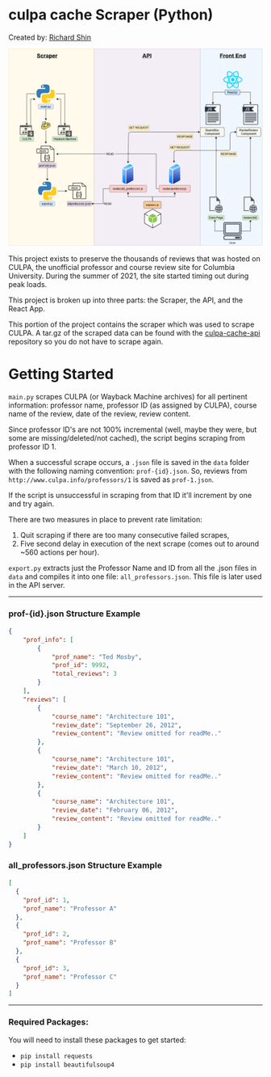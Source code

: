 # culpa cache Scraper (Python)

Created by: [Richard Shin](https://www.rshin.dev/)

![CULPA Cache Flow](https://raw.githubusercontent.com/rshin7/culpa-cache-scraper/master/imgs/culpa-cache_flow.png)

This project exists to preserve the thousands of reviews that was hosted on CULPA, the unofficial professor and course review site for Columbia University. During the summer of 2021, the site started timing out during peak loads.

This project is broken up into three parts: the Scraper, the API, and the React App.

This portion of the project contains the scraper which was used to scrape CULPA. A tar.gz of the scraped data can be found with the [culpa-cache-api](https://github.com/rshin7/culpa-cache-api) repository so you do not have to scrape again.

# Getting Started


`main.py` scrapes CULPA (or Wayback Machine archives) for all pertinent information: professor name, professor ID (as assigned by CULPA), course name of the review, date of the review, review content.

Since professor ID's are not 100% incremental (well, maybe they were, but some are missing/deleted/not cached), the script begins scraping from professor ID 1.

When a successful scrape occurs, a `.json` file is saved in the `data` folder with the following naming convention: `prof-{id}.json`. So, reviews from `http://www.culpa.info/professors/1` is saved as `prof-1.json`.

If the script is unsuccessful in scraping from that ID it'll increment by one and try again.

There are two measures in place to prevent rate limitation: 
1. Quit scraping if there are too many consecutive failed scrapes,
2. Five second delay in execution of the next scrape (comes out to around ~560 actions per hour).


`export.py` extracts just the Professor Name and ID from all the .json files in `data` and compiles it into one file: `all_professors.json`. This file is later used in the API server.

---

### prof-{id}.json Structure Example

```json
{
    "prof_info": [
        {
            "prof_name": "Ted Mosby",
            "prof_id": 9992,
            "total_reviews": 3
        }
    ],
    "reviews": [
        {
            "course_name": "Architecture 101",
            "review_date": "September 26, 2012",
            "review_content": "Review omitted for readMe.."
        },
        {
            "course_name": "Architecture 101",
            "review_date": "March 10, 2012",
            "review_content": "Review omitted for readMe.."
        },
        {
            "course_name": "Architecture 101",
            "review_date": "February 06, 2012",
            "review_content": "Review omitted for readMe.."
        }
    ]
}
```
### all_professors.json Structure Example
```json
[
  {
    "prof_id": 1,
    "prof_name": "Professor A"
  },
  {
    "prof_id": 2,
    "prof_name": "Professor B"
  },
  {
    "prof_id": 3,
    "prof_name": "Professor C"
  }
]
```

---

### Required Packages:
You will need to install these packages to get started:
* `pip install requests`
* `pip install beautifulsoup4`